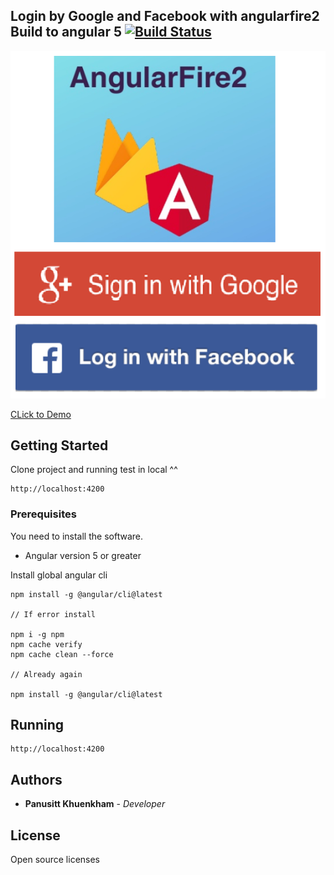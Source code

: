 ## Login by Google and Facebook with angularfire2 Build to angular 5 [![Build Status](https://travis-ci.com/bamossza/angular5-login-gmail-facebook-with-angularfire2.svg?branch=master)](https://travis-ci.com/bamossza/angular5-login-gmail-facebook-with-angularfire2)

![cpac](./src/assets/images/angularfire2-img.png)


[CLick to Demo](https://gqaianyy.github.stackblitz.io)

## Getting Started

Clone project and running test in local ^^
```
http://localhost:4200
```

### Prerequisites

You need to install the software.

- Angular version 5 or greater

Install global angular cli

```
npm install -g @angular/cli@latest

// If error install

npm i -g npm
npm cache verify
npm cache clean --force

// Already again

npm install -g @angular/cli@latest

```

## Running 

```
http://localhost:4200
```

## Authors

* **Panusitt Khuenkham** - *Developer*


## License
Open source licenses